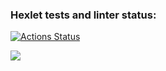 ### Hexlet tests and linter status:
[![Actions Status](https://github.com/LilDrugHill/python-project-lvl1/workflows/hexlet-check/badge.svg)](https://github.com/LilDrugHill/python-project-lvl1/actions)

<a href="https://codeclimate.com/github/codeclimate/codeclimate/maintainability"><img src="https://api.codeclimate.com/v1/badges/a99a88d28ad37a79dbf6/maintainability" /></a>

<script id="asciicast-484255" src="https://asciinema.org/a/484255.js" async></script>

<script id="asciicast-484256" src="https://asciinema.org/a/484256.js" async></script>

<script id="asciicast-484257" src="https://asciinema.org/a/484257.js" async></script>

<script id="asciicast-484258" src="https://asciinema.org/a/484258.js" async></script>

<script id="asciicast-484259" src="https://asciinema.org/a/484259.js" async></script>

